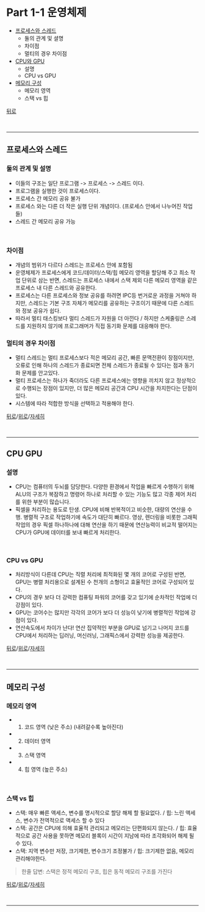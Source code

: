 # Part 1-1 운영체제

* [프로세스와 스레드](#프로세스와-스레드)
  * 둘의 관계 및 셜명
  * 차이점
  * 멀티의 경우 차이점
* [CPU와 GPU](#CPU-GPU)
  * 설명
  * CPU vs GPU
* [메모리 구성](#메모리-구성)
  * 메모리 영역
  * 스택 vs 힙

[뒤로](https://github.com/jhun0514/Today_I_Learn)

</br>

---

## 프로세스와 스레드

### 둘의 관계 및 설명

- 이들의 구조는 일단 프로그램 -> 프로세스 -> 스레드 이다.
- 프로그램을 실행한 것이 프로세스이다.
- 프로세스 간 메모리 공유 불가
- 프로세스 와는 다른 더 작은 실행 단위 개념이다. (프로세스 안에서 나누어진 작업들)
- 스레드 간 메모리 공유 가능

</br>

### 차이점

- 개념의 범위가 다르다 스레드는 프로세스 안에 포함됨
- 운영체제가 프로세스에게 코드/데이터/스택/힙 메모리 영역을 할당해 주고 최소 작업 단위로 삼는 반면, 스레드는 프로세스 내에서 스택 제외 다른 메모리 영역을 같은 프로세스 내 다른 스레드와 공유한다.
- 프로세스는 다른 프로세스와 정보 공유를 하려면 IPC등 번거로운 과정을 거쳐야 하지만, 스레드는 기본 구조 자체가 메모리를 공유하는 구조이기 때문에 다른 스레드와 정보 공유가 쉽다.
- 따라서 멀티 태스킹보다 멀티 스레드가 자원을 더 아낀다 / 하지만 스케줄링은 스레드를 지원하지 않기에 프로그래머가 직접 동기화 문제를 대응해야 한다.

### 멀티의 경우 차이점

- 멀티 스레드는 멀티 프로세스보다 적은 메모리 공간, 빠른 문맥전환이 장점이지만, 오류로 인해 하나의 스레드가 종료되면 전체 스레드가 종료될 수 있다는 점과 동기화 문제를 안고있다.
- 멀티 프로세스는 하나가 죽더라도 다른 프로세스에는 영향을 끼치지 않고 정상적으로 수행되는 장점이 있지만, 더 많은 메모리 공간과 CPU 시간을 차지한다는 단점이 있다.
- 시스템에 따라 적합한 방식을 선택하고 적용해야 한다.

[뒤로](https://github.com/jhun0514/Today_I_Learn)/[위로](#part-1-1-운영체제)/[자세히](https://github.com/jhun0514/Today_I_Learn/blob/master/CS_Knowledge/operating_system/process_thread.md)

</br>

---

## CPU GPU

### 설명

- CPU는 컴퓨터의 두뇌를 담당한다. 다양한 환경에서 작업을 빠르게 수행하기 위해 ALU의 구조가 복잠하고 명령어 하나로 처리할 수 있는 기능도 많고 각종 제어 처리를 위한 부분이 많습니다.
- 픽셀을 처리하는 용도로 탄생. CPU에 비해 반복적이고 비슷한, 대량의 연산을 수행. 병렬적 구조로 작업하기에 속도가 대단히 빠르다. 영상, 렌더링을 비롯한 그래픽 작업의 경우 픽셀 하나하나에 대해 연산을 하기 때문에 연산능력이 비교적 떨어지는 CPU가 GPU에 데이터를 보내 빠르게 처리한다.

</br>

### CPU vs GPU

- 처리방식이 다른데 CPU는 직렬 처리에 최적화된 몇 개의 코어로 구성된 반면, GPU는 병렬 처리용으로 설계된 수 천개의 소형이고 효율적인 코어로 구성되어 있다.
- CPU의 경우 보다 더 강력한 컴퓨팅 파워의 코어를 갖고 있기에 순차적인 작업에 더 강점이 있다.
- GPU는 코어수는 많지만 각각의 코어가 보다 더 성능이 낮기에 병렬적인 작업에 강점이 있다.
- 연산속도에서 차이가 난다! 연산 집약적인 부분을 GPU로 넘기고 나머지 코드를 CPU에서 처리하는 딥러닝, 머신러닝, 그래픽스에서 강력한 성능을 제공한다.

[뒤로](https://github.com/jhun0514/Today_I_Learn)/[위로](#part-1-1-운영체제)/[자세히](https://github.com/jhun0514/Today_I_Learn/blob/master/CS_Knowledge/operating_system/cpu_gpu.md)

</br>

---

## 메모리 구성

### 메모리 영역

- 1. 코드 영역 (낮은 주소) (내려갈수록 높아진다)
- 2. 데이터 영역
- 3. 스택 영역
- 4. 힙 영역 (높은 주소)

</br>

### 스택 vs 힙

- 스택: 매우 빠른 액세스, 변수를 명시적으로 할당 해제 할 필요없다. / 힙: 느린 액세스, 변수가 전역적으로 액세스 할 수 있다
- 스택: 공간은 CPU에 의해 효율적 관리되고 메모리는 단편화되지 않는다. / 힙: 효율적으로 공간 사용을 못하면 메모리 블록이 시간이 지남에 따라 조각화되어 해제 될 수 있다.
- 스택: 지역 변수만 저장, 크기제한, 변수크기 조정불가 / 힙: 크기제한 없음, 메모리 관리해야한다.
> 한줄 답변: 스택은 정적 메모리 구조, 힙은 동적 메모리 구조를 가진다

[뒤로](https://github.com/jhun0514/Today_I_Learn)/[위로](#part-1-1-운영체제)/[자세히](https://github.com/jhun0514/Today_I_Learn/blob/master/CS_Knowledge/operating_system/memory_structue_stack_heap.md)

</br>

---
